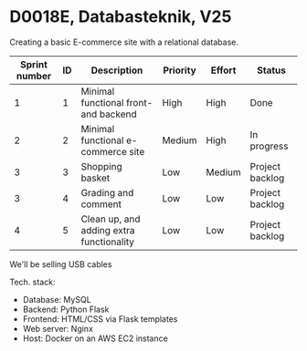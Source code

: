 # D0018E, Databasteknik, V25

Creating a basic E-commerce site with a relational database.

|  Sprint number  |  ID  |  Description                             |  Priority  |  Effort  |      Status     |
|  -------------  | ---- |  -----------                             |  --------  |  ------  |      ------     |
| 1               | 1    | Minimal functional front- and backend    | High       | High     | Done            |
| 2               | 2    | Minimal functional e-commerce site       | Medium     | High     | In progress     |
| 3               | 3    | Shopping basket                          | Low        | Medium   | Project backlog |
| 3               | 4    | Grading and comment                      | Low        | Low      | Project backlog |
| 4               | 5    | Clean up, and adding extra functionality | Low        | Low      | Project backlog |

We'll be selling USB cables

Tech. stack:

- Database: MySQL
- Backend: Python Flask
- Frontend: HTML/CSS via Flask templates
- Web server: Nginx
- Host: Docker on an AWS EC2 instance
